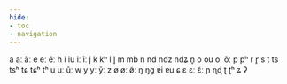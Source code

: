 ```yaml
---
hide:
- toc
- navigation
---
```

a
aː
ãː
e
eː
ẽː
h
i
iu
iː
ĩː
j
k
kʰ
l
l̥
m
mb
n
nd
ndz
ndʑ
n̥
o
ou
oː
õː
p
pʰ
r
r̥
s
t
ts
tsʰ
tɕ
tɕʰ
tʰ
u
uː
ũː
w
y
yː
ỹː
z
ø
øː
ø̃ː
ŋ
ŋɡ
ɐi
ɐu
ɕ
ɛ
ɛː
ɛ̃ː
ɲ
ɳɖ
ʈ
ʈʰ
ʑ
ʔ
